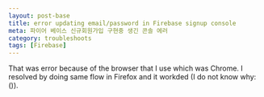 ```yaml
---
layout: post-base
title: error updating email/password in Firebase signup console
meta: 파이어 베이스 신규회원가입 구현중 생긴 콘솔 에러
category: troubleshoots
tags: [Firebase]
---
```


That was error because of the browser that I use which was Chrome. I resolved by doing same flow in Firefox and it workded (I do not know why:()).